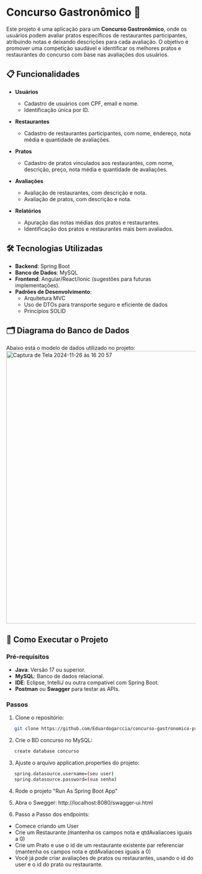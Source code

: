 # Concurso Gastronômico 🍴

Este projeto é uma aplicação para um **Concurso Gastronômico**, onde os usuários podem avaliar pratos específicos de restaurantes participantes, atribuindo notas e deixando descrições para cada avaliação. O objetivo é promover uma competição saudável e identificar os melhores pratos e restaurantes do concurso com base nas avaliações dos usuários.

## 📋 Funcionalidades

- **Usuários**
  - Cadastro de usuários com CPF, email e nome.
  - Identificação única por ID.

- **Restaurantes**
  - Cadastro de restaurantes participantes, com nome, endereço, nota média e quantidade de avaliações.

- **Pratos**
  - Cadastro de pratos vinculados aos restaurantes, com nome, descrição, preço, nota média e quantidade de avaliações.

- **Avaliações**
  - Avaliação de restaurantes, com descrição e nota.
  - Avaliação de pratos, com descrição e nota.

- **Relatórios**
  - Apuração das notas médias dos pratos e restaurantes.
  - Identificação dos pratos e restaurantes mais bem avaliados.

## 🛠️ Tecnologias Utilizadas

- **Backend**: Spring Boot
- **Banco de Dados**: MySQL
- **Frontend**: Angular/React/Ionic (sugestões para futuras implementações).
- **Padrões de Desenvolvimento**:
  - Arquitetura MVC
  - Uso de DTOs para transporte seguro e eficiente de dados
  - Princípios SOLID

## 🗂️ Diagrama do Banco de Dados

Abaixo está o modelo de dados utilizado no projeto:
<img width="724" alt="Captura de Tela 2024-11-26 às 16 20 57" src="https://github.com/user-attachments/assets/45721ab3-8b90-4f4e-b1d7-fd70212774ee">

## 🚀 Como Executar o Projeto

### Pré-requisitos
- **Java**: Versão 17 ou superior.
- **MySQL**: Banco de dados relacional.
- **IDE**: Eclipse, IntelliJ ou outra compatível com Spring Boot.
- **Postman** ou **Swagger** para testar as APIs.

### Passos
1. Clone o repositório:

```bash
   git clone https://github.com/Eduardogarccia/concurso-gastronomico-prefeitura-java.git
```

2. Crie o BD concurso no MySQL:

```bash
   create database concurso
```

3. Ajuste o arquivo application.properties do projeto:

```bash
   spring.datasource.username=(seu user)
   spring.datasource.password=(sua senha)
```

4. Rode o projeto "Run As Spring Boot App"

5. Abra o Swegger: http://localhost:8080/swagger-ui.html

6. Passo a Passo dos endpoints:
- Comece criando um User
- Crie um Restaurante (mantenha os campos nota e qtdAvaliacoes iguais a 0)
- Crie um Prato e use o id de um restaurante existente par referenciar (mantenha os campos nota e qtdAvaliacoes iguais a 0)
- Você já pode criar avaliações de pratos ou restaurantes, usando o id do user e o id do prato ou restaurante. 


